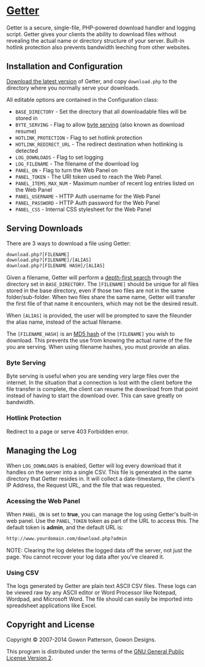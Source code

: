 # [Getter][title]

Getter is a secure, single-file, PHP-powered download handler and logging script. Getter gives your clients the ability to download files without revealing the actual name or directory structure of your server. Built-in hotlink protection also prevents bandwidth leeching from other websites.

## Installation and Configuration

[Download the latest version][a1] of Getter, and copy `download.php` to the directory where you normally serve your downloads.

All editable options are contained in the Configuration class:

 - `BASE_DIRECTORY` - Set the directory that all downloadable files will be stored in
 - `BYTE_SERVING` - Flag to allow [byte serving][a2] (also known as download resume)
 - `HOTLINK_PROTECTION` - Flag to set hotlink protection
 - `HOTLINK_REDIRECT_URL` - The redirect destination when hotlinking is detected
 - `LOG_DOWNLOADS` - Flag to set logging
 - `LOG_FILENAME` - The filename of the download log
 - `PANEL_ON` - Flag to turn the Web Panel on
 - `PANEL_TOKEN` - The URI token used to reach the Web Panel.
 - `PANEL_ITEMS_MAX_NUM` - Maximum number of recent log entries listed on the Web Panel
 - `PANEL_USERNAME` - HTTP Auth username for the Web Panel
 - `PANEL_PASSWORD` - HTTP Auth password for the Web Panel
 - `PANEL_CSS` - Internal CSS stylesheet for the Web Panel

## Serving Downloads
There are 3 ways to download a file using Getter:

```html
download.php?[FILENAME]
download.php?[FILENAME]/[ALIAS]
download.php?[FILENAME HASH]/[ALIAS]
```
Given a filename, Getter will perform a [depth-first search][b1] through the directory set in `BASE_DIRECTORY`. The `[FILENAME]` should be unique for all files stored in the base directory, even if those two files are not in the same folder/sub-folder. When two files share the same name, Getter will transfer the first file of that name it encounters, which may not be the desired result.

When `[ALIAS]` is provided, the user will be prompted to save the fileunder the alias name, instead of the actual filename.

The `[FILENAME_HASH]` is an [MD5 hash][b2] of the `[FILENAME]` you wish to download. This prevents the use from knowing the actual name of the file you are serving. When using filename hashes, you must provide an alias.

### Byte Serving
Byte serving is useful when you are sending very large files over the internet. In the situation that a connection is lost with the client before the file transfer is complete, the client can resume the download from that point instead of having to start the download over. This can save greatly on bandwidth.

### Hotlink Protection
Redirect to a page or serve 403 Forbidden error.

## Managing the Log
When `LOG_DOWNLOADS` is enabled, Getter will log every download that it handles on the server into a single CSV. This file is generated in the same directory that Getter resides in. It will collect a date-timestamp, the client's IP Address, the Request URL, and the file that was requested.

### Acessing the Web Panel
When `PANEL_ON` is set to __true__, you can manage the log using Getter's built-in web panel. Use the `PANEL_TOKEN` token as part of the URL to access this. The default token is __admin__, and the default URL is:

```html
http://www.yourdomain.com/download.php?admin
```

NOTE: Clearing the log deletes the logged data off the server, not just the page. You cannot recover your log data after you've cleared it.

### Using CSV
The logs generated by Getter are plain text ASCII CSV files. These logs can be viewed raw by any ASCII editor or Word Processor like Notepad, Wordpad, and Microsoft Word. The file should can easily be imported into spreadsheet applications like Excel.

## Copyright and License

Copyright &copy; 2007-2014 Gowon Patterson, Gowon Designs.

This program is distributed under the terms of the [GNU General Public License Version 2][license].

[title]: https://github.com/gowondesigns/getter/
[a1]: https://github.com/gowondesigns/getter/zipball/master
[a2]: http://en.wikipedia.org/wiki/Byte_serving
[b1]: http://en.wikipedia.org/wiki/Depth-first_search
[b2]: http://en.wikipedia.org/wiki/MD5
[license]: http://www.gnu.org/licenses/gpl-2.0.html

